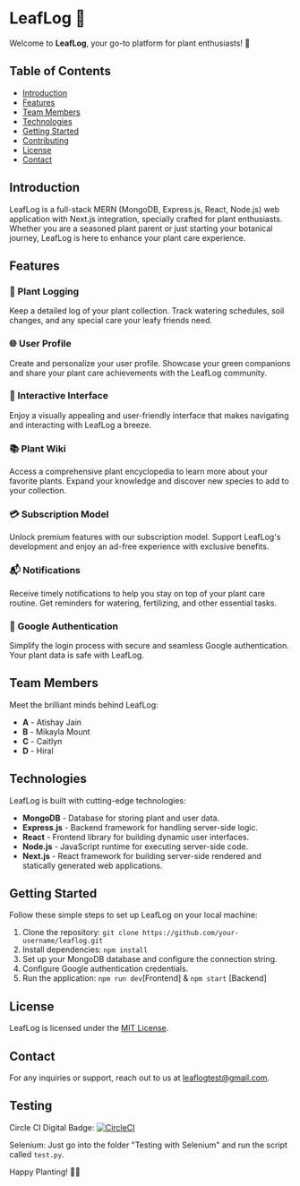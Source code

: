 # LeafLog 🌿

Welcome to **LeafLog**, your go-to platform for plant enthusiasts! 🌱

## Table of Contents
- [Introduction](#introduction)
- [Features](#features)
- [Team Members](#team-members)
- [Technologies](#technologies)
- [Getting Started](#getting-started)
- [Contributing](#contributing)
- [License](#license)
- [Contact](#contact)

## Introduction

LeafLog is a full-stack MERN (MongoDB, Express.js, React, Node.js) web application with Next.js integration, specially crafted for plant enthusiasts. Whether you are a seasoned plant parent or just starting your botanical journey, LeafLog is here to enhance your plant care experience.

## Features

### 🌿 Plant Logging
Keep a detailed log of your plant collection. Track watering schedules, soil changes, and any special care your leafy friends need.

### 🌐 User Profile
Create and personalize your user profile. Showcase your green companions and share your plant care achievements with the LeafLog community.

### 🎨 Interactive Interface
Enjoy a visually appealing and user-friendly interface that makes navigating and interacting with LeafLog a breeze.

### 📚 Plant Wiki
Access a comprehensive plant encyclopedia to learn more about your favorite plants. Expand your knowledge and discover new species to add to your collection.

### 💳 Subscription Model
Unlock premium features with our subscription model. Support LeafLog's development and enjoy an ad-free experience with exclusive benefits.

### 📬 Notifications
Receive timely notifications to help you stay on top of your plant care routine. Get reminders for watering, fertilizing, and other essential tasks.

### 🔐 Google Authentication
Simplify the login process with secure and seamless Google authentication. Your plant data is safe with LeafLog.

## Team Members

Meet the brilliant minds behind LeafLog:

- **A** - Atishay Jain
- **B** - Mikayla Mount
- **C** - Caitlyn
- **D** - Hiral

## Technologies

LeafLog is built with cutting-edge technologies:

- **MongoDB** - Database for storing plant and user data.
- **Express.js** - Backend framework for handling server-side logic.
- **React** - Frontend library for building dynamic user interfaces.
- **Node.js** - JavaScript runtime for executing server-side code.
- **Next.js** - React framework for building server-side rendered and statically generated web applications.

## Getting Started

Follow these simple steps to set up LeafLog on your local machine:

1. Clone the repository: `git clone https://github.com/your-username/leaflog.git`
2. Install dependencies: `npm install`
3. Set up your MongoDB database and configure the connection string.
4. Configure Google authentication credentials.
5. Run the application: `npm run dev`[Frontend] & `npm start` [Backend] 

## License

LeafLog is licensed under the [MIT License](link-to-license).

## Contact

For any inquiries or support, reach out to us at [leaflogtest@gmail.com](mailto:leaflogtest@gmail.com).


## Testing

Circle CI Digital Badge: [![CircleCI](https://circleci.com/gh/circleci/QzRsufw6pYtwMdv2BkLp31.svg?style=svg)](https://app.circleci.com/pipelines/circleci/QzRsufw6pYtwMdv2BkLp31/8SoGqeE27zCz2JRwayZTMa/80)

Selenium: Just go into the folder "Testing with Selenium" and run the script called `test.py`.

Happy Planting! 🌿✨

